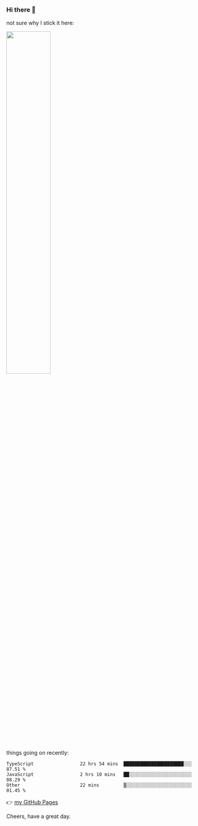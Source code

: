 ### Hi there 👋

not sure why I stick it here:

[<img width="48%" src="https://github-readme-stats.vercel.app/api?username=ykzhukian&show_icons=true&theme=dracula">](https://github.com/anuraghazra/github-readme-stats)


things going on recently:

<!--START_SECTION:waka-->

```text
TypeScript                 22 hrs 54 mins  ██████████████████████░░░   87.51 %
JavaScript                 2 hrs 10 mins   ██░░░░░░░░░░░░░░░░░░░░░░░   08.29 %
Other                      22 mins         ▒░░░░░░░░░░░░░░░░░░░░░░░░   01.45 %
```

<!--END_SECTION:waka-->

👉 [my GitHub Pages](https://ykzhukian.github.io)

Cheers, have a great day.

